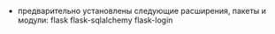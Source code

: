 * предварительно установлены следующие расширения, пакеты и модули:
flask
flask-sqlalchemy
flask-login
